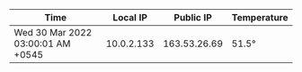 | Time     | Local IP | Public IP | Temperature |
| ----------- | ----------- | ----------- | ----------- |
| Wed 30 Mar 2022 03:00:01 AM +0545      | 10.0.2.133     | 163.53.26.69  | 51.5° |
